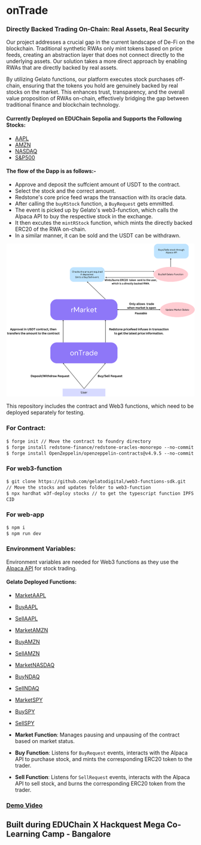 # onTrade

### Directly Backed Trading On-Chain: Real Assets, Real Security

Our project addresses a crucial gap in the current landscape of De-Fi on the blockchain. Traditional synthetic RWAs only mint tokens based on price feeds, creating an abstraction layer that does not connect directly to the underlying assets. Our solution takes a more direct approach by enabling RWAs that are directly backed by real assets.

By utilizing Gelato functions, our platform executes stock purchases off-chain, ensuring that the tokens you hold are genuinely backed by real stocks on the market. This enhances trust, transparency, and the overall value proposition of RWAs on-chain, effectively bridging the gap between traditional finance and blockchain technology.

#### Currently Deployed on EDUChain Sepolia and Supports the Following Stocks:
- [AAPL](https://edu-chain-testnet.blockscout.com/address/0xB084e51B2DE5aDf85AF9E20fC5588488354bA1a4)
- [AMZN](https://edu-chain-testnet.blockscout.com/address/0x5c7cC8C50ABCAFe4F246D7Bf07800C38cfC7eD63)
- [NASDAQ](https://edu-chain-testnet.blockscout.com/address/0x94C1863a76407F10b077e057C2FF742DF4200d21)
- [S&P500](https://edu-chain-testnet.blockscout.com/address/0xDB01b6391b244C3Fd1D5677ab67d613C659F0c46)

#### The flow of the Dapp is as follows:-
- Approve and deposit the suffcient amount of USDT to the contract.
- Select the stock and the correct amount.
- Redstone's core price feed wraps the transaction with its oracle data.
- After calling the `buyRStock` function, a `BuyRequest` gets emmitted.
- The event is picked up by Gelato's web3-function, which calls the Alpaca API to buy the respective stock in the exchange.
- It then excutes the `mintRStock` function, which mints the directly backed ERC20 of the RWA on-chain.
- In a similar manner, it can be sold and the USDT can be withdrawn. 

![plot](public/image.png)

This repository includes the contract and Web3 functions, which need to be deployed separately for testing.

### For Contract:
```
$ forge init // Move the contract to foundry directory
$ forge install redstone-finance/redstone-oracles-monorepo --no-commit
$ forge install OpenZeppelin/openzeppelin-contracts@v4.9.5 --no-commit
```

### For web3-function
```
$ git clone https://github.com/gelatodigital/web3-functions-sdk.git
// Move the stocks and updates folder to web3-function
$ npx hardhat w3f-deploy stocks // to get the typescript function IPFS CID
```

### For web-app
```
$ npm i
$ npm run dev
```


### Environment Variables:
Environment variables are needed for Web3 functions as they use the [Alpaca API](https://app.alpaca.markets/signup) for stock trading.

#### Gelato Deployed Functions:
- [MarketAAPL](https://app.gelato.network/functions/task/0x1a7bd34a35be8c1d28b272ae1d03c34cd6e6870f2728034f7ec90453b9f0c54a:656476)
- [BuyAAPL](https://app.gelato.network/functions/task/0x6af6c86865bbb9a9840fca5acd94823281be1834912fcbca49669e25956ae756:656476)
- [SellAAPL](https://app.gelato.network/functions/task/0x302deddd8c891b4620b7e4f5a75b426766723451309f0ec21af84071f7394861:656476)
- [MarketAMZN](https://app.gelato.network/functions/task/0xfc23dcba6c872af226b561ba489a5cbc304e8cf9fdd1146b83ab6884c6888747:656476)
- [BuyAMZN](https://app.gelato.network/functions/task/0x99c390435da4fed9d0f78eb2c789881238fe59f9d61a62abbfd10049ca610a7a:656476)
- [SellAMZN](https://app.gelato.network/functions/task/0x5b4f80e5f393b1af79b3a9f277535654187f3f8c74b2fb7caf810f115e2ab6d9:656476)
- [MarketNASDAQ](https://app.gelato.network/functions/task/0x34d21448395fd59dfb1cf79d1277dcaa6a6941e2597c1778312823a303152e9a:656476)
- [BuyNDAQ](https://app.gelato.network/functions/task/0xd498debbeb02798ec8e6ce90f82acdb861e8b64638a2ed4fb8330aa85666a3c8:656476)
- [SellNDAQ](https://app.gelato.network/functions/task/0x2789a73c6a5f52b78dce27fd0f969b4d5f5f628987ddc84ef8d0afd5a01a86a0:656476)
- [MarketSPY](https://app.gelato.network/functions/task/0x3a32435c120a49b60bb40c733ed95b7aecad23b696c74d21e3b78b450a4335e9:656476)
- [BuySPY](https://app.gelato.network/functions/task/0x028b0378a870186f1335675349bcef56882c30e628a196578de2a745ab17d002:656476)
- [SellSPY](https://app.gelato.network/functions/task/0x8d2541e30f994ae2a13abfc7c98b7fc291fdf39dd6125befa72d93cb40d41321:656476)

- **Market Function**: Manages pausing and unpausing of the contract based on market status.
- **Buy Function**: Listens for `BuyRequest` events, interacts with the Alpaca API to purchase stock, and mints the corresponding ERC20 token to the trader.
- **Sell Function**: Listens for `SellRequest` events, interacts with the Alpaca API to sell stock, and burns the corresponding ERC20 token from the trader.

### [Demo Video]()

## Built during EDUChain X Hackquest Mega Co-Learning Camp - Bangalore
